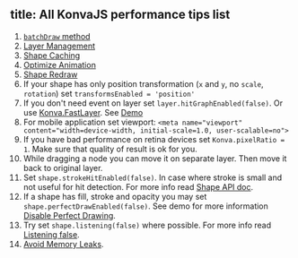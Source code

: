 title: All KonvaJS performance tips list
---

1. [`batchDraw` method](http://konvajs.github.io/docs/performance/Batch_Draw.html)
2. [Layer Management](http://konvajs.github.io/docs/performance/Layer_Management.html)
3. [Shape Caching](http://konvajs.github.io/docs/performance/Shape_Caching.html)
4. [Optimize Animation](http://konvajs.github.io/docs/performance/Optimize_Animation.html)
5. [Shape Redraw](http://konvajs.github.io/docs/performance/Shape_Redraw.html)
6. If your shape has only position transformation (`x` and `y`, no `scale`, `rotation`) set `transformsEnabled = 'position'`
7. If you don't need event on layer set `layer.hitGraphEnabled(false)`. Or use [Konva.FastLayer](http://konvajs.github.io/api/Konva.Group.html). See [Demo](http://konvajs.github.io/docs/sandbox/Animation_Stress_Test.html)
8. For mobile application set viewport: `<meta name="viewport" content="width=device-width, initial-scale=1.0, user-scalable=no">`
9. If you have bad performance on retina devices set `Konva.pixelRatio = 1`. Make sure that quality of result is ok for you.
10. While dragging a node you can move it on separate layer. Then move it back to original layer.
11. Set `shape.strokeHitEnabled(false)`. In case where stroke is small and not useful for hit detection. For more info read [Shape API doc](http://konvajs.github.io/api/Konva.Shape.html).
12. If a shape has fill, stroke and opacity you may set `shape.perfectDrawEnabled(false)`. See demo for more information [Disable Perfect Drawing](http://konvajs.github.io/docs/performance/Disable_Perfect_Draw.html).
13. Try set `shape.listening(false)` where possible. For more info read [Listening false](http://konvajs.github.io/docs/performance/Listening_False.html).
14. [Avoid Memory Leaks](http://konvajs.github.io/docs/performance/Avoid_Memory_Leaks.html).



